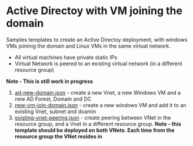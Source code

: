 # Active Directoy with VM joining the domain

Samples templates to create an Active Directoy deployment, with windows VMs joininig the domain and Linux VMs in the same virtual network.
 * All virtual machines have private static IPs
 * Virtual Network is peered to an existing virtual network (in a different resource group)
 
**Note - This is still work in progress**

1. [ad-new-domain.json](ad-new-domain.json) - create a new Vnet, a new Windows VM and a new AD Forest, Domain and DC
2. [new-vm-join-domain.json](new-vm-join-domain.json) - create a new windows VM and add it to an existing Vnet, subnet and doamin
3. [existing-vnet-peering.json](existing-vnet-peering.json) - create peering between VNet in the resource group, and a Vnet in a different resource group. **Note - this template should be deployed on both VNets. Each time from the resource group the VNet resides in**
